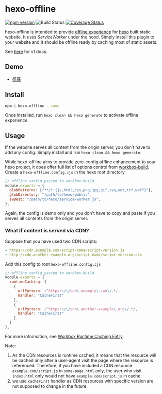 # hexo-offline

[![npm version](https://img.shields.io/npm/v/hexo-offline.svg?style=flat-square)](https://www.npmjs.com/package/hexo-offline)
![Build Status](https://img.shields.io/github/actions/workflow/status/JLHwung/hexo-offline/ci.yml?branch=main&style=flat-square)
[![Coverage Status](https://img.shields.io/coveralls/JLHwung/hexo-offline.svg?style=flat-square)](https://coveralls.io/github/JLHwung/hexo-offline)

hexo-offline is intended to provide [offline experience](https://web.dev/progressive-web-apps/) for [hexo](https://hexo.io) built static website. It uses _ServiceWorker_ under the hood. Simply install this plugin to your website and it should be offline ready by caching most of static assets.

See [here](https://github.com/JLHwung/hexo-offline/tree/v1) for v1 docs.

## Demo

- [徑庭](https://jhuang.me)

## Install

```bash
npm i hexo-offline --save
```

Once installed, run `hexo clean && hexo generate` to activate offline experience.

## Usage

If the website serves all content from the origin server, you don't have to add any config. Simply install and run `hexo clean && hexo generate`.

While hexo-offline aims to provide zero-config offline enhancement to your hexo project, it does offer full list of options control from [workbox-build](https://developers.google.com/web/tools/workbox/reference-docs/latest/module-workbox-build?hl=en#.generateSW). Create a `hexo-offline.config.cjs` in the hexo root directory

```js
// offline config passed to workbox-build.
module.exports = {
  globPatterns: ["**/*.{js,html,css,png,jpg,gif,svg,eot,ttf,woff}"],
  globDirectory: "/path/to/hexo/public",
  swDest: "/path/to/hexo/service-worker.js",
},
```

Again, the config is demo only and you don't have to copy and paste if you serves all contents from the origin server.

### What if content is served via CDN?

Suppose that you have used two CDN scripts:

```yaml
- https://cdn.example.com/script-name/script-version.js
- http://cdn.another-example.org/script-name/script-version.css
```

Add this config to root `hexo-offline.config.cjs`

```js
// offline config passed to workbox-build.
module.exports = {
  runtimeCaching: [
    {
      urlPattern: /^https:\/\/cdn\.example\.com\/.*/,
      handler: "CacheFirst"
    },
    {
      urlPattern: /^https:\/\/cdn\.another-example\.org\/.*/,
      handler: "CacheFirst"
    }
  ]
},
```

For more information, see [Workbox Runtime Caching Entry](https://developers.google.com/web/tools/workbox/reference-docs/latest/module-workbox-build?hl=en#.RuntimeCachingEntry).

Note:

1. As the CDN resources is runtime cached, it means that the resource will be cached only after a user-agent visit the page where the resource is referenced. Therefore, if you have included a CDN resource `example.com/script.js` in `some-page.html` only, the user who visit `index.html` only would not have `example.com/script.js` in cache.
1. we use `cacheFirst` handler as CDN resources with specific version are not supposed to change in the future.
